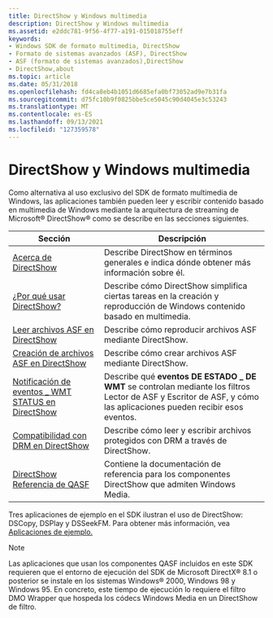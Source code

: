 ```yaml
---
title: DirectShow y Windows multimedia
description: DirectShow y Windows multimedia
ms.assetid: e2ddc781-9f56-4f77-a191-015018755eff
keywords:
- Windows SDK de formato multimedia, DirectShow
- Formato de sistemas avanzados (ASF), DirectShow
- ASF (formato de sistemas avanzados),DirectShow
- DirectShow,about
ms.topic: article
ms.date: 05/31/2018
ms.openlocfilehash: fd4ca8eb4b1051d6685efa0bf73052ad9e7b31fa
ms.sourcegitcommit: d75fc10b9f0825bbe5ce5045c90d4045e3c53243
ms.translationtype: MT
ms.contentlocale: es-ES
ms.lasthandoff: 09/13/2021
ms.locfileid: "127359578"
---
```

# <a name="directshow-and-windows-media"></a>DirectShow y Windows multimedia

Como alternativa al uso exclusivo del SDK de formato multimedia de Windows, las aplicaciones también pueden leer y escribir contenido basado en multimedia de Windows mediante la arquitectura de streaming de Microsoft® DirectShow® como se describe en las secciones siguientes.



| Sección                                                                                   | Descripción                                                                                                                                 |
|-------------------------------------------------------------------------------------------|---------------------------------------------------------------------------------------------------------------------------------------------|
| [Acerca de DirectShow](about-directshow.md)                                                  | Describe DirectShow en términos generales e indica dónde obtener más información sobre él.                                                     |
| [¿Por qué usar DirectShow?](why-use-directshow.md)                                             | Describe cómo DirectShow simplifica ciertas tareas en la creación y reproducción de Windows contenido basado en multimedia.                              |
| [Leer archivos ASF en DirectShow](reading-asf-files-in-directshow.md)                    | Describe cómo reproducir archivos ASF mediante DirectShow.                                                                                           |
| [Creación de archivos ASF en DirectShow](creating-asf-files-in-directshow.md)                  | Describe cómo crear archivos ASF mediante DirectShow.                                                                                         |
| [Notificación de eventos \_ WMT STATUS en DirectShow](wmt-status-notification-in-directshow.md) | Describe qué **eventos DE ESTADO \_ DE WMT** se controlan mediante los filtros Lector de ASF y Escritor de ASF, y cómo las aplicaciones pueden recibir esos eventos. |
| [Compatibilidad con DRM en DirectShow](drm-support-in-directshow.md)                                | Describe cómo leer y escribir archivos protegidos con DRM a través de DirectShow.                                                                     |
| [DirectShow Referencia de QASF](directshow-qasf-reference.md)                                | Contiene la documentación de referencia para los componentes DirectShow que admiten Windows Media.                                              |



 

Tres aplicaciones de ejemplo en el SDK ilustran el uso de DirectShow: DSCopy, DSPlay y DSSeekFM. Para obtener más información, vea [Aplicaciones de ejemplo.](sample-applications.md)

> [!Note]  
> Las aplicaciones que usan los componentes QASF incluidos en este SDK requieren que el entorno de ejecución del SDK de Microsoft DirectX® 8.1 o posterior se instale en los sistemas Windows® 2000, Windows 98 y Windows 95. En concreto, este tiempo de ejecución lo requiere el filtro DMO Wrapper que hospeda los códecs Windows Media en un DirectShow de filtro.

 

 

 




